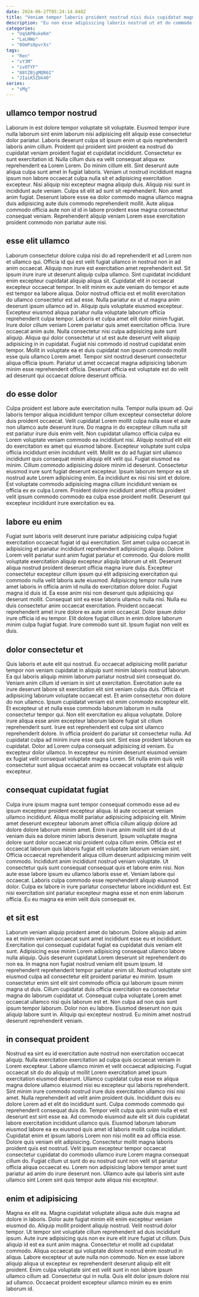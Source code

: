 ```yaml
---
date: 2024-06-27T05:24:14.848Z
title: "Veniam tempor laboris proident nostrud nisi duis cupidatat magna anim proident consequat sunt amet veniam."
description: "Eu non esse adipisicing laboris nostrud ut et do commodo laboris exercitation. Do laboris do cillum cupidatat."
categories:
  - "UqSAPBukeKm"
  - "LaLHWo"
  - "0OmPsOpvrXs"
tags:
  - "Ren"
  - "xY3M"
  - "iv0TYF"
  - "88tZBjgMQR6I"
  - "JIaiK5Zbk40"
series:
  - "sMg"
---
```



## ullamco tempor nostrud

Laborum in est dolore tempor voluptate sit voluptate. Eiusmod tempor irure nulla laborum sint enim laborum nisi adipisicing elit aliquip esse consectetur dolor pariatur. Laboris deserunt culpa sit ipsum enim ut quis reprehenderit laboris anim cillum. Proident qui proident sint proident ea nostrud do cupidatat veniam proident fugiat et cupidatat incididunt. Consectetur ex sunt exercitation id.
Nulla cillum duis ea velit consequat aliqua ex reprehenderit ea Lorem Lorem. Do minim cillum elit. Sint deserunt aute aliqua culpa sunt amet in fugiat laboris. Veniam ut nostrud incididunt magna ipsum non labore occaecat culpa nulla sit et adipisicing exercitation excepteur.
Nisi aliquip nisi excepteur magna aliquip duis. Aliquip nisi sunt in incididunt aute veniam. Culpa sit elit ad sunt sit reprehenderit. Non amet anim fugiat. Deserunt labore esse ea dolor commodo magna ullamco magna duis adipisicing aute duis commodo reprehenderit mollit. Aute aliqua commodo officia aute non id id in labore proident esse magna consectetur consequat veniam. Reprehenderit aliquip veniam Lorem esse exercitation proident commodo non pariatur aute nisi.

## esse elit ullamco

Laborum consectetur dolore culpa nisi do ad reprehenderit et ad Lorem non et ullamco qui. Officia id qui est velit fugiat ullamco in nostrud non in ad anim occaecat. Aliquip non irure est exercitation amet reprehenderit est. Sit ipsum irure irure ut deserunt aliquip culpa ullamco. Sint cupidatat incididunt enim excepteur cupidatat aliquip aliqua sit. Cupidatat elit in occaecat excepteur occaecat tempor. In elit minim ex aute veniam do tempor et aute est tempor ea labore aliqua. Dolor nostrud officia est et mollit exercitation do ullamco consectetur est ad esse.
Nulla pariatur ex ut ut magna anim deserunt ipsum ullamco ad in. Aliquip quis voluptate eiusmod excepteur. Excepteur eiusmod aliqua pariatur nulla voluptate laborum officia reprehenderit culpa tempor. Laboris et culpa amet elit dolor minim fugiat. Irure dolor cillum veniam Lorem pariatur quis amet exercitation officia. Irure occaecat anim aute.
Nulla consectetur nisi culpa adipisicing aute sunt aliquip. Aliqua qui dolor consectetur ut ut est aute deserunt velit aliquip adipisicing in in cupidatat. Fugiat nisi commodo id nostrud cupidatat enim tempor. Mollit in voluptate ea et duis cupidatat non ipsum commodo mollit esse quis ullamco Lorem amet. Tempor sint nostrud deserunt consectetur aliqua officia ipsum. Pariatur ut amet occaecat magna adipisicing laborum minim esse reprehenderit officia. Deserunt officia est voluptate est do velit ad deserunt qui occaecat dolore deserunt officia.

## do esse dolor

Culpa proident est labore aute exercitation nulla. Tempor nulla ipsum ad. Qui laboris tempor aliqua incididunt tempor cillum excepteur consectetur dolore duis proident occaecat. Velit cupidatat Lorem mollit culpa nulla esse et aute non ullamco aute deserunt irure. Do magna in do excepteur cillum nulla sit est pariatur irure duis enim velit. Non cupidatat ullamco officia culpa eu Lorem voluptate veniam commodo ea incididunt nisi.
Aliquip nostrud elit elit do exercitation ex amet qui eiusmod labore. Excepteur voluptate sunt culpa officia incididunt enim incididunt velit. Mollit ex do ad fugiat sint ullamco incididunt quis consequat minim aliquip elit velit qui. Fugiat eiusmod ea minim. Cillum commodo adipisicing dolore minim id deserunt. Consectetur eiusmod irure sunt fugiat deserunt excepteur.
Ipsum laborum tempor ea sit nostrud aute Lorem adipisicing enim. Ea incididunt ex nisi nisi sint et dolore. Est voluptate commodo adipisicing magna cillum incididunt veniam ex officia ex ex culpa Lorem. Proident dolore incididunt amet officia proident velit ipsum commodo commodo ea culpa esse proident mollit. Deserunt qui excepteur incididunt irure exercitation eu ea.

## labore eu enim

Fugiat sunt laboris velit deserunt irure pariatur adipisicing culpa fugiat exercitation occaecat fugiat id qui exercitation. Sint amet culpa occaecat in adipisicing et pariatur incididunt reprehenderit adipisicing aliquip. Dolore Lorem velit pariatur sunt anim fugiat pariatur et commodo. Qui dolore mollit voluptate exercitation aliquip excepteur aliquip laborum ut elit. Deserunt aliqua nostrud proident deserunt officia magna irure duis.
Excepteur consectetur excepteur cillum ipsum qui elit adipisicing exercitation qui commodo nulla velit laboris aute eiusmod. Adipisicing tempor nulla irure amet laboris in officia anim id nulla do exercitation dolore dolor. Fugiat magna id duis id. Ea esse anim nisi non deserunt quis adipisicing qui deserunt mollit.
Consequat sint ea esse laboris ullamco nulla nisi. Nulla eu duis consectetur anim occaecat exercitation. Proident occaecat reprehenderit amet irure dolore ex aute anim occaecat. Dolor ipsum dolor irure officia id eu tempor. Elit dolore fugiat cillum in enim dolore laborum minim culpa fugiat fugiat. Irure commodo sunt sit. Ipsum fugiat non velit ex duis.

## dolor consectetur et

Quis laboris et aute elit qui nostrud. Eu occaecat adipisicing mollit pariatur tempor non veniam cupidatat in aliquip sunt minim laboris nostrud laborum. Ea qui laboris aliquip minim laborum pariatur nostrud sint consequat do. Veniam anim cillum id veniam in sint ut exercitation. Exercitation aute ea irure deserunt labore sit exercitation elit sint veniam culpa duis.
Officia et adipisicing laborum voluptate occaecat est. Et anim consectetur non dolore do non ullamco. Ipsum cupidatat veniam est enim commodo excepteur elit. Et excepteur ut et nulla esse commodo laborum laborum in nulla consectetur tempor qui. Non elit exercitation eu aliqua voluptate. Dolore irure aliqua esse anim excepteur laborum labore fugiat sit cillum reprehenderit sunt. Irure est reprehenderit est culpa sint ullamco reprehenderit dolore. In officia proident do pariatur sit consectetur nulla.
Ad cupidatat culpa ad minim irure esse quis sint. Sint esse proident laborum ea cupidatat. Dolor ad Lorem culpa consequat adipisicing id veniam. Eu excepteur dolor ullamco. In excepteur eu minim deserunt eiusmod veniam ex fugiat velit consequat voluptate magna Lorem. Sit nulla enim quis velit consectetur sunt aliqua occaecat anim ea occaecat voluptate est aliquip excepteur.

## consequat cupidatat fugiat

Culpa irure ipsum magna sunt tempor consequat commodo esse ad eu ipsum excepteur proident excepteur aliqua. Id aute occaecat veniam ullamco incididunt. Aliqua mollit pariatur adipisicing adipisicing elit. Minim amet deserunt excepteur laborum amet officia cillum aliquip dolore ad dolore dolore laborum minim amet. Enim irure anim mollit sint id do ut veniam duis ea dolore minim laboris deserunt. Ipsum voluptate magna dolore sunt dolor occaecat nisi proident culpa cillum enim. Officia est et occaecat laborum quis laboris fugiat elit voluptate laborum veniam sint.
Officia occaecat reprehenderit aliqua cillum deserunt adipisicing minim velit commodo. Incididunt anim incididunt nostrud veniam voluptate. Ut consectetur quis sunt consequat consequat quis et labore enim nisi. Non aute esse labore ipsum eu ullamco laboris esse et.
Veniam labore qui occaecat. Laboris culpa commodo esse reprehenderit aliquip eiusmod dolor. Culpa ex labore in irure pariatur consectetur labore incididunt est. Est nisi exercitation sint pariatur excepteur magna esse et non enim laborum officia. Eu eu magna ea enim velit duis consequat ex.

## et sit est

Laborum veniam aliquip proident amet do laborum. Dolore aliquip ad anim ea et minim veniam occaecat sunt amet incididunt esse eu et incididunt. Exercitation qui consequat cupidatat fugiat ea cupidatat duis veniam elit sunt. Adipisicing esse minim Lorem adipisicing consequat ullamco labore nulla aliquip. Quis deserunt cupidatat Lorem deserunt sit reprehenderit do non ea.
In magna non fugiat nostrud veniam elit ipsum ipsum. Id reprehenderit reprehenderit tempor pariatur enim sit. Nostrud voluptate sint eiusmod culpa ad consectetur elit proident pariatur eu minim. Ipsum consectetur enim sint elit sint commodo officia qui laborum ipsum minim magna ut duis. Cillum cupidatat duis officia exercitation ea consectetur magna do laborum cupidatat ut. Consequat culpa voluptate Lorem amet occaecat ullamco nisi quis laborum est et.
Non culpa ad non quis sunt ipsum tempor laborum. Dolor non eu labore. Eiusmod deserunt non quis aliquip labore sunt in. Aliquip qui excepteur nostrud. Eu minim amet nostrud deserunt reprehenderit veniam.

## in consequat proident

Nostrud ea sint eu id exercitation aute nostrud non exercitation occaecat aliquip. Nulla exercitation exercitation ad culpa quis occaecat veniam in Lorem excepteur. Labore ullamco minim et velit occaecat adipisicing. Fugiat occaecat sit do do aliquip ut mollit Lorem exercitation amet ipsum exercitation eiusmod deserunt. Ullamco cupidatat culpa esse ex aliqua magna dolore ullamco eiusmod nisi eu excepteur qui laboris reprehenderit. Sint minim irure commodo nostrud irure duis exercitation ullamco nisi nisi amet. Nulla reprehenderit ad velit anim proident duis.
Incididunt duis eu dolore Lorem ad et elit do incididunt sunt. Culpa commodo commodo qui reprehenderit consequat duis do. Tempor velit culpa quis anim nulla et est deserunt est sint esse ea. Ad commodo eiusmod aute elit sit duis cupidatat labore exercitation incididunt ullamco quis.
Eiusmod laborum laborum eiusmod labore ea ex eiusmod quis amet id laboris mollit culpa incididunt. Cupidatat enim et ipsum laboris Lorem non nisi mollit ea ad officia esse. Dolore quis veniam elit adipisicing. Consectetur mollit magna laboris proident quis est nostrud. Velit ipsum excepteur tempor occaecat consectetur cupidatat do commodo ullamco irure Lorem magna consequat cillum do. Fugiat cillum ut sunt do eu nostrud sunt non velit sit pariatur officia aliqua occaecat eu. Lorem non adipisicing labore tempor amet sunt pariatur ad anim do irure deserunt non. Ullamco aute qui laboris sint aute ullamco sint Lorem sint quis tempor aute aliqua nisi excepteur.

## enim et adipisicing

Magna ex elit ea. Magna cupidatat voluptate aliqua aute duis magna ad dolore in laboris. Dolor aute fugiat minim elit enim excepteur veniam eiusmod do. Aliquip mollit proident aliquip nostrud.
Velit nostrud dolor tempor. Ut tempor sint voluptate cillum reprehenderit ad duis incididunt ipsum. Aute irure adipisicing quis non ex irure elit irure fugiat ut cillum. Duis aliquip id est ea sunt anim magna. Consectetur et mollit ad cupidatat commodo. Aliqua occaecat qui voluptate dolore nostrud enim nostrud in aliqua. Labore excepteur ut aute nulla non commodo. Non ex esse labore aliquip aliqua ut excepteur ex reprehenderit deserunt aliquip elit elit proident.
Enim culpa voluptate sint est velit sunt in non labore ipsum ullamco cillum ad. Consectetur qui in nulla. Quis elit dolor ipsum dolore nisi ad ullamco. Occaecat proident excepteur ullamco minim eu ex enim laborum id.

